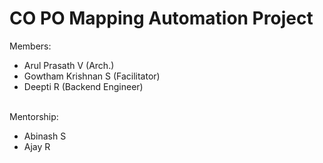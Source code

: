 # CO PO Mapping Automation Project

Members:
<ul>
<li>Arul Prasath V (Arch.)</li>
<li>Gowtham Krishnan S (Facilitator)</li>
<li>Deepti R (Backend Engineer)</li>
</ul><br/>
Mentorship:
<ul>
  <li>Abinash S</li>
 <li>Ajay R</li>
</ul>

